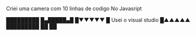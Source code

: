 Criei uma camera com 10 linhas de codigo
No Javasript

█████████
█▄█████▄█
█▼▼▼▼▼
█ Usei o visual studio
█▲▲▲▲▲
█████████
 ██ ██
